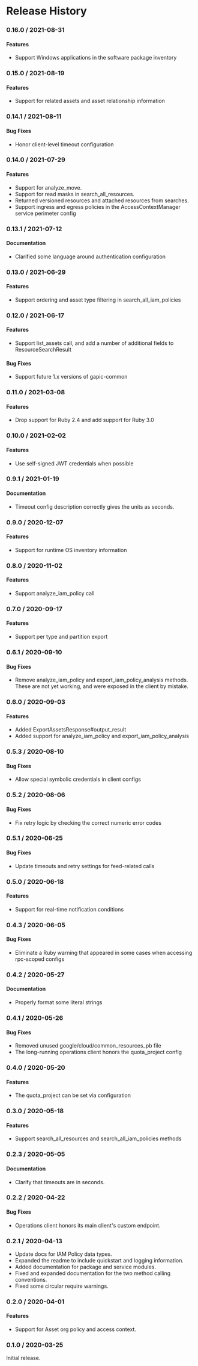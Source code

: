 # Release History

### 0.16.0 / 2021-08-31

#### Features

* Support Windows applications in the software package inventory

### 0.15.0 / 2021-08-19

#### Features

* Support for related assets and asset relationship information

### 0.14.1 / 2021-08-11

#### Bug Fixes

* Honor client-level timeout configuration

### 0.14.0 / 2021-07-29

#### Features

* Support for analyze_move.
* Support for read masks in search_all_resources.
* Returned versioned resources and attached resources from searches.
* Support ingress and egress policies in the AccessContextManager service perimeter config

### 0.13.1 / 2021-07-12

#### Documentation

* Clarified some language around authentication configuration

### 0.13.0 / 2021-06-29

#### Features

* Support ordering and asset type filtering in search_all_iam_policies

### 0.12.0 / 2021-06-17

#### Features

* Support list_assets call, and add a number of additional fields to ResourceSearchResult

#### Bug Fixes

* Support future 1.x versions of gapic-common

### 0.11.0 / 2021-03-08

#### Features

* Drop support for Ruby 2.4 and add support for Ruby 3.0

### 0.10.0 / 2021-02-02

#### Features

* Use self-signed JWT credentials when possible

### 0.9.1 / 2021-01-19

#### Documentation

* Timeout config description correctly gives the units as seconds.

### 0.9.0 / 2020-12-07

#### Features

* Support for runtime OS inventory information

### 0.8.0 / 2020-11-02

#### Features

* Support analyze_iam_policy call

### 0.7.0 / 2020-09-17

#### Features

* Support per type and partition export

### 0.6.1 / 2020-09-10

#### Bug Fixes

* Remove analyze_iam_policy and export_iam_policy_analysis methods. These are not yet working, and were exposed in the client by mistake.

### 0.6.0 / 2020-09-03

#### Features

* Added ExportAssetsResponse#output_result
* Added support for analyze_iam_policy and export_iam_policy_analysis

### 0.5.3 / 2020-08-10

#### Bug Fixes

* Allow special symbolic credentials in client configs

### 0.5.2 / 2020-08-06

#### Bug Fixes

* Fix retry logic by checking the correct numeric error codes

### 0.5.1 / 2020-06-25

#### Bug Fixes

* Update timeouts and retry settings for feed-related calls

### 0.5.0 / 2020-06-18

#### Features

* Support for real-time notification conditions

### 0.4.3 / 2020-06-05

#### Bug Fixes

* Eliminate a Ruby warning that appeared in some cases when accessing rpc-scoped configs

### 0.4.2 / 2020-05-27

#### Documentation

* Properly format some literal strings

### 0.4.1 / 2020-05-26

#### Bug Fixes

* Removed unused google/cloud/common_resources_pb file
* The long-running operations client honors the quota_project config

### 0.4.0 / 2020-05-20

#### Features

* The quota_project can be set via configuration

### 0.3.0 / 2020-05-18

#### Features

* Support search_all_resources and search_all_iam_policies methods

### 0.2.3 / 2020-05-05

#### Documentation

* Clarify that timeouts are in seconds.

### 0.2.2 / 2020-04-22

#### Bug Fixes

* Operations client honors its main client's custom endpoint.

### 0.2.1 / 2020-04-13

* Update docs for IAM Policy data types.
* Expanded the readme to include quickstart and logging information.
* Added documentation for package and service modules.
* Fixed and expanded documentation for the two method calling conventions.
* Fixed some circular require warnings.

### 0.2.0 / 2020-04-01

#### Features

* Support for Asset org policy and access context.

### 0.1.0 / 2020-03-25

Initial release.
